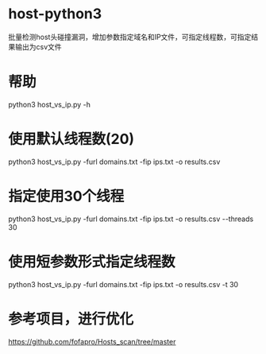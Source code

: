 # host-python3
批量检测host头碰撞漏洞，增加参数指定域名和IP文件，可指定线程数，可指定结果输出为csv文件

# 帮助
python3 host_vs_ip.py -h

# 使用默认线程数(20)
python3 host_vs_ip.py -furl domains.txt -fip ips.txt -o results.csv

# 指定使用30个线程
python3 host_vs_ip.py -furl domains.txt -fip ips.txt -o results.csv --threads 30

# 使用短参数形式指定线程数
python3 host_vs_ip.py -furl domains.txt -fip ips.txt -o results.csv -t 30


# 参考项目，进行优化
https://github.com/fofapro/Hosts_scan/tree/master
